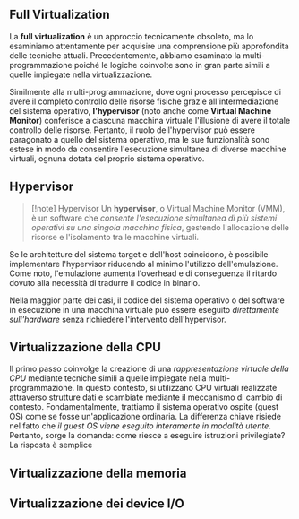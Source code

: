 
## Full Virtualization

La **full virtualization** è un approccio tecnicamente obsoleto, ma lo esaminiamo attentamente per acquisire una comprensione più approfondita delle tecniche attuali. 
Precedentemente, abbiamo esaminato la multi-programmazione poiché le logiche coinvolte sono in gran parte simili a quelle impiegate nella virtualizzazione.

Similmente alla multi-programmazione, dove ogni processo percepisce di avere il completo controllo delle risorse fisiche grazie all'intermediazione del sistema operativo, **l'hypervisor** (noto anche come **Virtual Machine Monitor**) conferisce a ciascuna macchina virtuale l'illusione di avere il totale controllo delle risorse. 
Pertanto, il ruolo dell'hypervisor può essere paragonato a quello del sistema operativo, ma le sue funzionalità sono estese in modo da consentire l'esecuzione simultanea di diverse macchine virtuali, ognuna dotata del proprio sistema operativo.

## Hypervisor

> [!note] Hypervisor
> Un **hypervisor**, o Virtual Machine Monitor (VMM), è un software che *consente l'esecuzione simultanea di più sistemi operativi su una singola macchina fisica*, gestendo l'allocazione delle risorse e l'isolamento tra le macchine virtuali.

Se le architetture del sistema target e dell'host coincidono, è possibile implementare l'hypervisor riducendo al minimo l'utilizzo dell'emulazione. Come noto, l'emulazione aumenta l'overhead e di conseguenza il ritardo dovuto alla necessità di tradurre il codice in binario.

Nella maggior parte dei casi, il codice del sistema operativo o del software in esecuzione in una macchina virtuale può essere eseguito *direttamente sull'hardware* senza richiedere l'intervento dell'hypervisor.

## Virtualizzazione della CPU

Il primo passo coinvolge la creazione di una *rappresentazione virtuale della CPU* mediante tecniche simili a quelle impiegate nella multi-programmazione. 
In questo contesto, si utilizzano CPU virtuali realizzate attraverso strutture dati e scambiate mediante il meccanismo di cambio di contesto. Fondamentalmente, trattiamo il sistema operativo ospite (guest OS) come se fosse un'applicazione ordinaria. 
La differenza chiave risiede nel fatto che *il guest OS viene eseguito interamente in modalità utente*. Pertanto, sorge la domanda: come riesce a eseguire istruzioni privilegiate? 
La risposta è semplice

## Virtualizzazione della memoria

## Virtualizzazione dei device I/O


